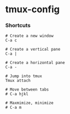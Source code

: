 # tmux-config

### Shortcuts

```
# Create a new window
C-a c

# Create a vertical pane
C-a |

# Create a horizontal pane
C-a -

# Jump into tmux
Tmux attach

# Move between tabs
# C-a hjkl 

# Maxmimize, minimize
# C-a m
```
